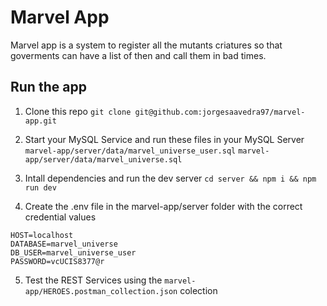 # Marvel App
Marvel app is a system to register all the mutants criatures so that goverments can have a list of then and call them in bad times.

## Run the app
1. Clone this repo
`git clone git@github.com:jorgesaavedra97/marvel-app.git`

2. Start your MySQL Service and run these files in your MySQL Server
`marvel-app/server/data/marvel_universe_user.sql`
`marvel-app/server/data/marvel_universe.sql`

3. Intall dependencies and run the dev server
`cd server && npm i && npm run dev`

4. Create the .env file in the marvel-app/server folder with the correct credential values
```
HOST=localhost
DATABASE=marvel_universe
DB_USER=marvel_universe_user
PASSWORD=vcUCIS8377@r
```

5. Test the REST Services using the `marvel-app/HEROES.postman_collection.json` colection
